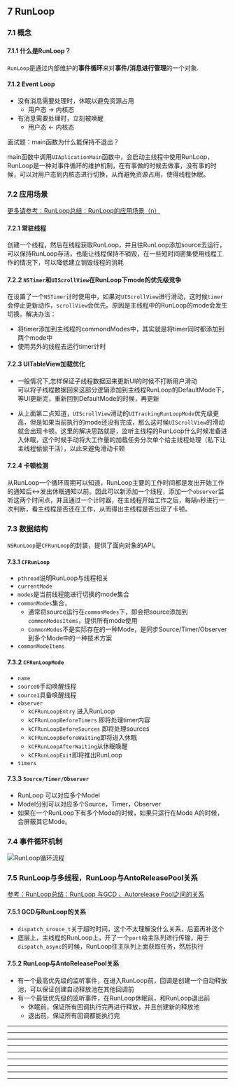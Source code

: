 ## 7 RunLoop


### 7.1 概念

#### 7.1.1 什么是RunLoop？

`RunLoop`是通过内部维护的**事件循环**来对**事件/消息进行管理**的一个对象.

#### 7.1.2 Event Loop

- 没有消息需要处理时，休眠以避免资源占用
	- 用户态 -> 内核态
- 有消息需要处理时，立刻被唤醒
	- 用户态 <- 内核态


面试题：main函数为什么能保持不退出？

main函数中调用`UIAplicationMain`函数中，会启动主线程中使用RunLoop，RunLoop是一种对事件循环的维护机制，在有事做的时候去做事，没有事的时候，可以对用户态到内核态进行切换，从而避免资源占用，使得线程休眠。

### 7.2 应用场景

[更多请参考：RunLoop总结：RunLoop的应用场景（n）](https://cloud.tencent.com/developer/article/1192474)

#### 7.2.1 常驻线程

创建一个线程，然后在线程获取RunLoop，并且往RunLoop添加source去运行，可以保持RunLoop存活，也能让线程保持不销毁，在一些短时间密集使用线程工作的情况下，可以降低建立销毁线程的消耗

#### 7.2.2 `NSTimer`和`UIScrollView`在RunLoop下mode的优先级竞争

在设置了一个`NSTimer`计时使用中，如果对`UIScrollView`进行滑动，这时候`timer`会停止更新动作，`scrollView`会优先。原因是主线程中的RunLoop的mode会发生切换。解决办法：

- 将timer添加到主线程的commondModes中，其实就是将timer同时都添加到两个mode中
- 使用另外的线程去运行timer计时

#### 7.2.3 UITableView加载优化

- 一般情况下,怎样保证子线程数据回来更新UI的时候不打断用户滑动<br>
可以将子线程数据回来这部分逻辑添加到主线程RunLoop的DefaultMode下，等UI更新完，重新回到DefaultMode的时候，再更新

- 从上面第二点知道，`UIScrollView`滑动的`UITrackingRunLoopMode`优先级更高，但是如果当前执行的mode还没有完成，那么这时候`UIScrollView`的滑动就会出现卡顿。这里的解决思路就是，监听主线程的RunLoop什么时候准备进入休眠，这个时候手动将大工作量的加载任务分次单个给主线程处理（私下让主线程偷偷干活），以此来避免滑动卡顿


#### 7.2.4 卡顿检测

从RunLoop一个循环周期可以知道，RunLoop主要的工作时间都是发出开始工作的通知后<->发出休眠通知以前。因此可以新添加一个线程，添加一个`observer`监听这两个时间点，并且通过一个计时器，在主线程开始工作之后，每隔`n`秒进行一次判断，看主线程是否还在工作，从而得出主线程是否出现了卡顿。


### 7.3 数据结构

`NSRunLoop`是`CFRunLoop`的封装，提供了面向对象的API。


#### 7.3.1 `CFRunLoop`

- `pthread`说明RunLoop与线程相关
- `currentMode`
- `modes`是当前线程能进行切换的mode集合
- `commonModes`集合，
	- 通常将source运行在`commonModes`下，即会把source添加到`commonModesItems`，提供所有mode使用
	- `CommonModes`不是实际存在的一种Mode，是同步Source/Timer/Observer到多个Mode中的一种技术方案
- `commonModeItems`

#### 7.3.2 `CFRunLoopMode`

- `name`
- `source0`手动唤醒线程
- `source1`具备唤醒线程
- `observer`
	- `kCFRunLoopEntry` 进入RunLoop
	- `kCFRunLoopBeforeTimers` 即将处理timer内容
	- `kCFRunLoopBeforeSources` 即将处理sources
	- `kCFRunLoopBeforeWaiting`即将进入休眠
	- `kCFRunLoopAfterWaiting`从休眠唤醒
	- `kCFRunLoopExit`即将推出RunLoop
- `timers`

#### 7.3.3 `Source/Timer/Observer`

- RunLoop 可以对应多个Model
- Model分别可以对应多个Source，Timer，Observer
- 如果在一个RunLoop下有多个Mode的时候，如果只运行在Mode A的时候，会屏蔽其它Mode。


### 7.4 事件循环机制

![RunLoop循环流程](https://github.com/dannyCaiHaoming/MyGitProfject/blob/master/iOS%E9%9D%A2%E8%AF%95%E5%87%86%E5%A4%87/images/7/RunLoop%E5%BE%AA%E7%8E%AF%E6%B5%81%E7%A8%8B.png)


### 7.5 RunLoop与多线程，RunLoop与AntoReleasePool关系

[参考：RunLoop总结：RunLoop 与GCD 、Autorelease Pool之间的关系](https://cloud.tencent.com/developer/article/1192476)

#### 7.5.1 GCD与RunLoop的关系

- `dispatch_srouce_t`关于超时时间，这个不太理解没什么关系，后面再补这个
- 底层上，主线程的RunLoop上，开了一个`port`给主队列进行传输，用于`dispatch_async`的时候，RunLoop往主队列上面获取任务，然后执行


#### 7.5.2 RunLoop与AntoReleasePool关系

- 有一个最高优先级的监听事件，在进入RunLoop前，回调是创建一个自动释放池，可以保证创建自动释放池在其他回调前
- 有一个最低优先级的监听事件，在RunLoop休眠前，和RunLoop退出前
	- 休眠前，保证所有回调执行完再进行释放，并且创建新的释放池
	- 退出前，保证所有回调都能执行完
 


-----
-----
-----
-----
-----
-----
-----
-----
-----